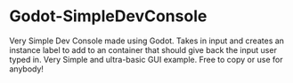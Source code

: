# Godot-SimpleDevConsole
Very Simple Dev Console made using Godot. Takes in input and creates an instance label to add to an container that should give back the input user typed in. Very Simple and ultra-basic GUI example. Free to copy or use for anybody!
